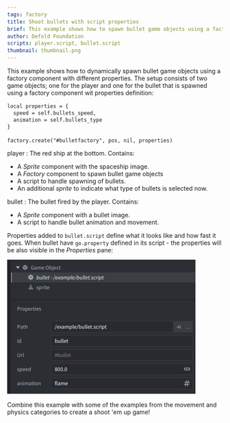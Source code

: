 ```yaml
---
tags: factory
title: Shoot bullets with script properties
brief: This example shows how to spawn bullet game objects using a factory component with different properties.
author: Defold Foundation
scripts: player.script, bullet.script
thumbnail: thumbnail.png
---
```


This example shows how to dynamically spawn bullet game objects using a factory component with different properties. The setup consists of two game objects; one for the player and one for the bullet that is spawned using a factory component wit properties definition:

```
local properties = {
  speed = self.bullets_speed,
  animation = self.bullets_type
}

factory.create("#bulletfactory", pos, nil, properties)
```

player
: The red ship at the bottom. Contains:
  - A *Sprite* component with the spaceship image.
  - A *Factory* component to spawn bullet game objects
  - A script to handle spawning of bullets.
  - An additional *sprite* to indicate what type of bullets is selected now.

bullet
: The bullet fired by the player. Contains:
  - A *Sprite* component with a bullet image.
  - A script to handle bullet animation and movement.

Properties added to `bullet.script` define what it looks like and how fast it goes. When bullet have `go.property` defined in its script - the properties will be also visible in the *Properties* pane:

![bullet script with properties](<assets/images/bullet.png>)


Combine this example with some of the examples from the movement and physics categories to create a shoot 'em up game!